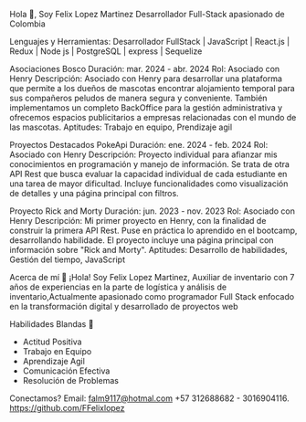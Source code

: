 
Hola 👋, Soy Felix Lopez Martinez
Desarrollador Full-Stack apasionado de Colombia




Lenguajes y Herramientas:
Desarrollador FullStack | JavaScript | React.js | Redux | Node js | PostgreSQL | express | Sequelize

Asociaciones
Bosco
Duración: mar. 2024 - abr. 2024
Rol: Asociado con Henry
Descripción: Asociado con Henry para desarrollar una plataforma que permite a los dueños de mascotas encontrar alojamiento temporal para sus compañeros peludos de manera segura y conveniente. También implementamos un completo BackOffice para la gestión administrativa y ofrecemos espacios publicitarios a empresas relacionadas con el mundo de las mascotas.
Aptitudes: Trabajo en equipo, Prendizaje agil

Proyectos Destacados
PokeApi
Duración: ene. 2024 - feb. 2024
Rol: Asociado con Henry
Descripción: Proyecto individual para afianzar mis conocimientos en programación y manejo de información. Se trata de otra API Rest que busca evaluar la capacidad individual de cada estudiante en una tarea de mayor dificultad. Incluye funcionalidades como visualización de detalles y una página principal con filtros.


Proyecto Rick and Morty
Duración: jun. 2023 - nov. 2023
Rol: Asociado con Henry
Descripción: Mi primer proyecto en Henry, con la finalidad de construir la primera API Rest. Puse en práctica lo aprendido en el bootcamp, desarrollando habilidade. El proyecto incluye una página principal con información sobre "Rick and Morty".
Aptitudes: Desarrollo de habilidades, Gestión del tiempo, JavaScript

Acerca de mí 🚀
 ¡Hola! Soy Felix Lopez Martinez, Auxiliar de inventario con 7 años de experiencias en la parte de logística y análisis de inventario,Actualmente apasionado como programador Full Stack enfocado en la transformación digital y desarrollado de proyectos web

Habilidades Blandas 🤝
- Actitud Positiva
 - Trabajo en Equipo
 - Aprendizaje Agil 
 - Comunicación Efectiva
 - Resolución de Problemas


Conectamos?
Email: falm9117@hotmal.com
+57 312688682 - 3016904116.
https://github.com/FFelixlopez
